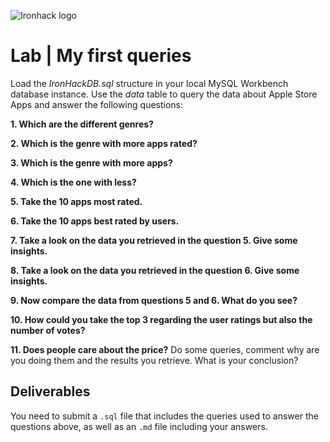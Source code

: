 ![Ironhack logo](https://i.imgur.com/1QgrNNw.png)

# Lab | My first queries

Load the *IronHackDB.sql* structure in your local MySQL Workbench database instance. Use the *data* table to query the data about Apple Store Apps and answer the following questions: 

**1. Which are the different genres?**

**2. Which is the genre with more apps rated?**

**3. Which is the genre with more apps?**

**4. Which is the one with less?**

**5. Take the 10 apps most rated.**

**6. Take the 10 apps best rated by users.**

**7. Take a look on the data you retrieved in the question 5. Give some insights.**

**8. Take a look on the data you retrieved in the question 6. Give some insights.**

**9. Now compare the data from questions 5 and 6. What do you see?**

**10. How could you take the top 3 regarding the user ratings but also the number of votes?**

**11. Does people care about the price?** Do some queries, comment why are you doing them and the results you retrieve. What is your conclusion?


## Deliverables 
You need to submit a `.sql` file that includes the queries used to answer the questions above, as well as an `.md` file including your answers. 
